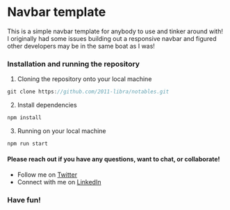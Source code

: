 # Navbar template

This is a simple navbar template for anybody to use and tinker around with! I originally had some issues building out a responsive navbar and figured  other developers may be in the same boat as I was!  

### Installation and running the repository

1) Cloning the repository onto your local machine

```js
git clone https://github.com/2011-libra/notables.git
```

2) Install dependencies

 ```js
npm install
 ```

3) Running on your local machine

```js
npm run start
```



#### Please reach out if you have any questions, want to chat, or collaborate!
- Follow me on [Twitter](https://twitter.com/matthewleng)
- Connect with me on [LinkedIn](https://www.linkedin.com/in/matthew-leng/)








### Have fun! 
